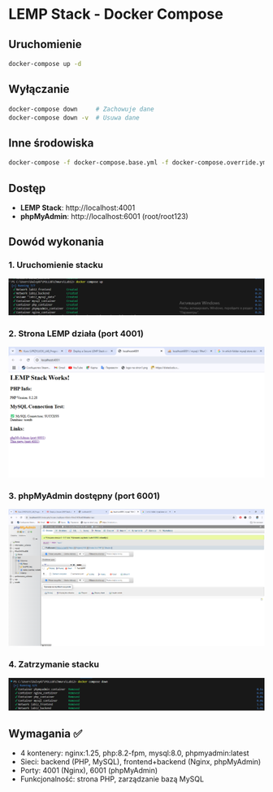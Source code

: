 # LEMP Stack - Docker Compose

## Uruchomienie
```bash
docker-compose up -d
```

## Wyłączanie
```bash
docker-compose down     # Zachowuje dane
docker-compose down -v  # Usuwa dane
```

## Inne środowiska
```bash
docker-compose -f docker-compose.base.yml -f docker-compose.override.yml up -d
```

## Dostęp
- **LEMP Stack**: http://localhost:4001
- **phpMyAdmin**: http://localhost:6001 (root/root123)

## Dowód wykonania

### 1. Uruchomienie stacku
![Docker Compose Up](screens/compose_up.png)

### 2. Strona LEMP działa (port 4001)
![LEMP Index Page](screens/index.png)

### 3. phpMyAdmin dostępny (port 6001)
![phpMyAdmin Interface](screens/DB.png)

### 4. Zatrzymanie stacku
![Docker Compose Down](screens/compose_down.png)

## Wymagania ✅
- 4 kontenery: nginx:1.25, php:8.2-fpm, mysql:8.0, phpmyadmin:latest
- Sieci: backend (PHP, MySQL), frontend+backend (Nginx, phpMyAdmin)
- Porty: 4001 (Nginx), 6001 (phpMyAdmin)
- Funkcjonalność: strona PHP, zarządzanie bazą MySQL
